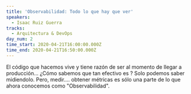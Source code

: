 ```yaml
---
title: 'Observabilidad: Todo lo que hay que ver'
speakers:
  - Isaac Ruiz Guerra
tracks:
  - Arquitectura & DevOps
day_num: 2
time_start: 2020-04-21T16:00:00.000Z
time_end: 2020-04-21T16:50:00.000Z
---
```

El código que hacemos vive y tiene razón de ser al momento de llegar a producción...  ¿Cómo sabemos que tan efectivo es ? Solo podemos saber midiendolo. 
Pero, medir.... obtener métricas es sólo una parte de lo que ahora conocemos como "Observabilidad".